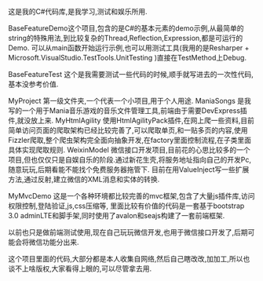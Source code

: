 
  这是我的C#代码库,是我学习,测试和娱乐所用.
  
  BaseFeatureDemo这个项目,包含的是C#的基本元素的demo示例,从最简单的string的特殊用法,到比较复杂的Thread,Reflection,Expression,都是可运行的Demo. 可以从main函数开始运行示例,也可以用测试工具(我用的是Resharper + Microsoft.VisualStudio.TestTools.UnitTesting )直接在TestMethod上Debug.
  
  BaseFeatureTest 这个是我需要测试一些代码的时候,顺手就写进去的一次性代码,基本没参考价值.
  
  MyProject  第一级文件夹,一个代表一个小项目,用于个人用途.
     ManiaSongs 是我写的一个用于Mania音乐游戏的音乐文件管理工具,前端由于需要DevExpress插件,就没放上来. 
     MyHtmlAgility 使用HtmlAgilityPack插件,在网上爬一些资料,目前简单访问页面的爬取架构已经比较完善了,可以爬取单页,和一贴多页的内容,使用Fizzler爬取,整个爬虫架构完全面向抽象开发,在factory里面控制流程,在子类里面具体实现爬取规则.
     WeixinModel  微信接口开发项目,目前花的心思比较多的一个项目,但也仅仅只是自娱自乐的阶段.通过新花生壳,将服务地址指向自己的开发Pc,随意玩玩,后期看能不能找个免费服务器拖管下. 目前在用ValueInject写一些扩展方法,通过反射,建立微信的XML消息和实体的转换. 
     
     
  MyMvcDemo  这是一个各种环境都比较完善的mvc框架,包含了大量js插件库,访问权限控制,登陆验证,js,css压缩等, 
  里面比较有价值的代码是一套基于bootstrap 3.0 adminLTE和脚手架,同时使用了avalon和seajs构建了一套前端框架.
  
  以前也只是做前端测试使用,现在自己玩玩微信开发,也用于微信接口开发了,后期可能会将微信功能分出来.
  
  
     

这个项目里面的代码,大部分都是本人收集自网络,然后自己瞎改改,加加工,所以也谈不上啥版权,大家看得上眼的,可以尽管拿去用.